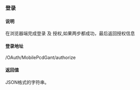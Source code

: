 ### **登录**

#### 说明
在浏览器端完成登录 及 授权,如果两步都成功，最后返回授权信息

#### 登录地址
/OAuth/MobilePcdGant/authorize

#### 返回值
JSON格式的字符串。
